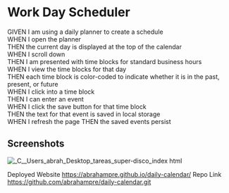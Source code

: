 # Work Day Scheduler

GIVEN I am using a daily planner to create a schedule         
WHEN I open the planner            
THEN the current day is displayed at the top of the calendar                                                         
WHEN I scroll down             
THEN I am presented with time blocks for standard business hours    
WHEN I view the time blocks for that day    
THEN each time block is color-coded to indicate whether it is in the past, present, or future   
WHEN I click into a time block  
THEN I can enter an event   
WHEN I click the save button for that time block    
THEN the text for that event is saved in local storage  
WHEN I refresh the page
THEN the saved events persist

## Screenshots

![_C__Users_abrah_Desktop_tareas_super-disco_index html](https://user-images.githubusercontent.com/84687714/127788978-cfe74c9e-c42e-4c80-87a7-3118981a9d84.png)

Deployed Website https://abrahampre.github.io/daily-calendar/
Repo Link https://github.com/abrahampre/daily-calendar.git
